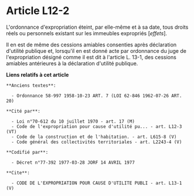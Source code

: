 # Article L12-2

L'ordonnance d'expropriation éteint, par elle-même et à sa date, tous droits réels ou personnels existant sur les immeubles
expropriés [*effets*].

Il en est de même des cessions amiables consenties après déclaration d'utilité publique et, lorsqu'il en est donné acte par
ordonnance du juge de l'expropriation désigné comme il est dit à l'article L. 13-1, des cessions amiables antérieures à la
déclaration d'utilité publique.

**Liens relatifs à cet article**

	**Anciens textes**:

	  - Ordonnance 58-997 1958-10-23 ART. 7 (LOI 62-846 1962-07-26 ART. 20)

	**Cité par**:

	  - Loi n°70-612 du 10 juillet 1970 - art. 17 (M)
	  - Code de l'expropriation pour cause d'utilité pu... - art. L12-3 (VT)
	  - Code de la construction et de l'habitation. - art. L615-8 (V)
	  - Code général des collectivités territoriales - art. L2243-4 (V)

	**Codifié par**:

	  - Décret n°77-392 1977-03-28 JORF 14 AVRIL 1977

	**Cite**:

	  - CODE DE L'EXPROPRIATION POUR CAUSE D'UTILITE PUBLI - art. L13-1 (V)
